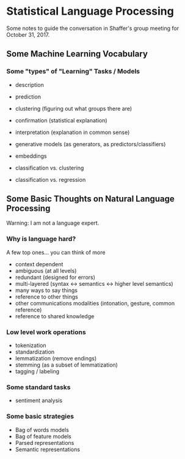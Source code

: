 # Statistical Language Processing
Some notes to guide the conversation in Shaffer's group meeting for October 31, 2017.

## Some Machine Learning Vocabulary

### Some "types" of "Learning" Tasks / Models
+ description
+ prediction 
+ clustering (figuring out what groups there are)
+ confirmation (statistical explanation)
+ interpretation (explanation in common sense)
+ generative models (as generators, as predictors/classifiers)
+ embeddings

+ classification vs. clustering
+ classification vs. regression


## Some Basic Thoughts on Natural Language Processing
Warning: I am not a language expert.

### Why is language hard? 
A few top ones... you can think of more
+ context dependent
+ ambiguous (at all levels)
+ redundant (designed for errors)
+ multi-layered (syntax <-> semantics <-> higher level semantics)
+ many ways to say things
+ reference to other things
+ other communications modalities (intonation, gesture, common reference)
+ reference to shared knowledge 

### Low level work operations
+ tokenization
+ standardization
+ lemmatization (remove endings)
+ stemming (as a subset of lemmatization)
+ tagging / labeling

### Some standard tasks
+ sentiment analysis

### Some basic strategies
+ Bag of words models
+ Bag of feature models
+ Parsed representations
+ Semantic representations


<!--stackedit_data:
eyJoaXN0b3J5IjpbLTEwMjUwOTk5NDldfQ==
-->